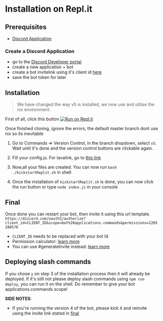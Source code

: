 # Installation on Repl.it

## Prerequisites

- [Discord Application](#create-a-discord-application)

### Create a Discord Application

- go to the [Discord Developer portal](https://discord.com/developers/applications)
- create a new application + bot
- create a bot invitelink using it's client id [here](https://discordapi.com/permissions.html)
- save the bot token for later

## Installation

> We have changed the way v5 is installed, we now use and utilise the nix environment.

First of all, click this button
[![Run on Repl.it](https://repl.it/badge/github/SudhanPlayz/Discord-MusicBot)](https://repl.it/github/SudhanPlayz/Discord-MusicBot)

Once finished cloning, ignore the errors, the default master branch dont use nix so its inevitable

1. Go to Commands => Version Control, in the branch dropdown, select `v5`. Wait until it's done and the version control buttons are clickable again.

1. Fill your config.js. For lavalink, go to [this link](https://lavalink-list.darrennathanael.com)

1. Now,all your files are created. You can now run `bash ./kickstartReplit.sh` in shell

1. Once the installation of `kickstartReplit.sh` is done, you can now click the run button or type `node index.js` in your console

## Final

Once done you can restart your bot, then invite it using this url template. `https://discord.com/oauth2/authorize?client_id=CLIENT_ID&scope=bot%20applications.commands&permissions=2205280576`

- `CLIENT_ID` needs to be replaced with your bot Id
- Permission calculator: [learn more](https://finitereality.github.io/permissions-calculator)
- You can use #generateInvite instead: [learn more](https://discord.js.org/#/docs/main/main/class/Client?scrollTo=generateInvite)

## Deploying slash commands

If you chose `y` on step 3 of the installation process then it will already be deployed. If it's still not please deploy slash commands using `npm run deploy`, you can run it on the shell. 
Do remember to give your bot applications.commands scope!



**SIDE NOTES**:
- If you're running the version 4 of the bot, please kick it and reinvite using the invite link stated in [final](#final)
